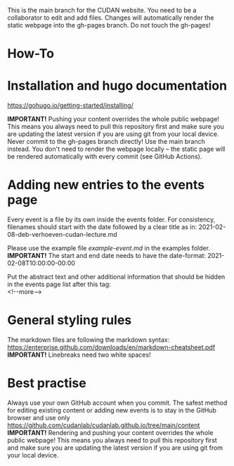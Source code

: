 This is the main branch for the CUDAN website. You need to be a collaborator to edit and add files. Changes will automatically render the static webpage into the gh-pages branch. Do not touch the gh-pages!


# How-To 

# Installation and hugo documentation
https://gohugo.io/getting-started/installing/ 

**IMPORTANT!** Pushing your content overrides the whole public webpage! This means you always need to pull this repository first and make sure you are updating the latest version if you are using git from your local device. Never commit to the gh-pages branch directly! Use the main branch instead. You don't need to render the webpage locally – the static page will be rendered automatically with every commit (see GitHub Actions).   

# Adding new entries to the events page   
Every event is a file by its own inside the events folder. For consistency, filenames should start with the date followed by a clear title as in: 2021-02-08-deb-verhoeven-cudan-lecture.md 

Please use the example file *example-event.md* in the examples folder.   
**IMPORTANT!** The start and end date needs to have the date-format: 2021-02-08T10:00:00-00:00  

Put the abstract text and other additional information that should be hidden in the events page list after this tag:   
\<!--more-->

# General styling rules  
The markdown files are following the markdown syntax:
https://enterprise.github.com/downloads/en/markdown-cheatsheet.pdf  
**IMPORTANT!** Linebreaks need two white spaces!  


# Best practise  
Always use your own GitHub account when you commit. The safest method for editing existing content or adding new events is to stay in the GitHub browser and use only https://github.com/cudanlab/cudanlab.github.io/tree/main/content   
**IMPORTANT!** Rendering and pushing your content overrides the whole public webpage! This means you always need to pull this repository first and make sure you are updating the latest version if you are using git from your local device.
